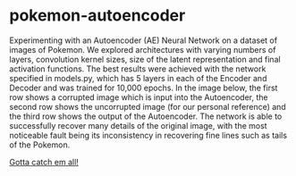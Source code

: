 # pokemon-autoencoder
 Experimenting with an Autoencoder (AE) Neural Network on a dataset of images of Pokemon. We explored architectures with varying numbers of layers, convolution kernel sizes, size of the latent representation and final activation functions. The best results were achieved with the network specified in models.py, which has 5 layers in each of the Encoder and Decoder and was trained for 10,000 epochs. In the image below, the first row shows a corrupted image which is input into the Autoencoder, the second row shows the uncorrupted image (for our personal reference) and the third row shows the output of the Autoencoder. The network is able to successfully recover many details of the original image, with the most noticeable fault being its inconsistency in recovering fine lines such as tails of the Pokemon. 

[Gotta catch em all!](experiment_results\5layer_10000epoch\sample-070000.png)